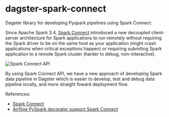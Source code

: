 # dagster-spark-connect

Dagster library for developing Pyspark pipelines using Spark Connect.


Since Apache Spark 3.4, [Spark Connect](https://spark.apache.org/docs/latest/spark-connect-overview.html) introduced a new decoupled client-server architecture for Spark applications to run remotely without requiring the Spark driver to be on the same host as your application (might crash applications when critical exceptions happen) or requiring submiting Spark application to a remote Spark cluster (harder to debug, non-interactive).

![Spark Connect API](https://spark.apache.org/docs/latest/img/spark-connect-api.png)

By using Spark Connect API, we have a new approach of developing Spark data pipeline in Dagster which is easier to develop, test and debug data pipeline locally, and more straight foward deployment flow.


References:
- [Spark Connect](https://spark.apache.org/spark-connect/)
- [Airflow PySpark decorator support Spark Connect](https://airflow.apache.org/docs/apache-airflow-providers-apache-spark/stable/decorators/pyspark.html#spark-connect)
